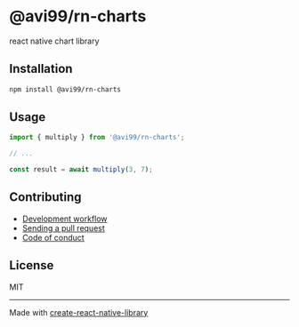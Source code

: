 # @avi99/rn-charts

react native chart library

## Installation


```sh
npm install @avi99/rn-charts
```


## Usage


```js
import { multiply } from '@avi99/rn-charts';

// ...

const result = await multiply(3, 7);
```


## Contributing

- [Development workflow](CONTRIBUTING.md#development-workflow)
- [Sending a pull request](CONTRIBUTING.md#sending-a-pull-request)
- [Code of conduct](CODE_OF_CONDUCT.md)

## License

MIT

---

Made with [create-react-native-library](https://github.com/callstack/react-native-builder-bob)
